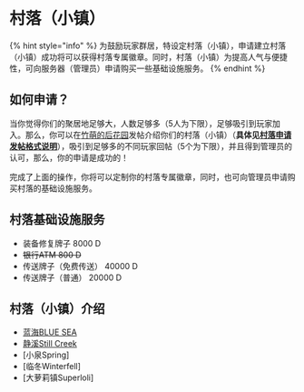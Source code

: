 # 村落（小镇）

{% hint style="info" %}
为鼓励玩家群居，特设定村落（小镇），申请建立村落（小镇）成功将可以获得村落专属徽章。同时，村落（小镇）为提高人气与便捷性，可向服务器（管理员）申请购买一些基础设施服务。
{% endhint %}

## 如何申请？

当你觉得你们的聚居地足够大，人数足够多（5人为下限），足够吸引到玩家加入。那么，你可以在[竹萌的后花园](https://discuss.imyvm.com)发帖介绍你们的村落（小镇）（**具体见**[**村落申请发帖格式说明**](https://discuss.imyvm.com/d/37--)），吸引到足够多的不同玩家回帖（5个为下限），并且得到管理员的认可，那么，你的申请是成功的！

完成了上面的操作，你将可以定制你的村落专属徽章，同时，也可向管理员申请购买村落的基础设施服务。

## 村落基础设施服务

* 装备修复牌子  8000 D
* ~~银行ATM 800 D~~
* 传送牌子（免费传送）  40000 D
* 传送牌子（普通）  20000 D

## 村落（小镇）介绍

* [蓝海BLUE SEA](blue_sea.md)
* [静溪Still Creek](still_creek.md)
* [小泉Spring]
* [临冬Winterfell]
* [大萝莉镇Superloli]



